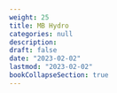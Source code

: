 ```yaml
---
weight: 25
title: MB Hydro
categories: null
description: 
draft: false
date: "2023-02-02"
lastmod: "2023-02-02"
bookCollapseSection: true
---
```


